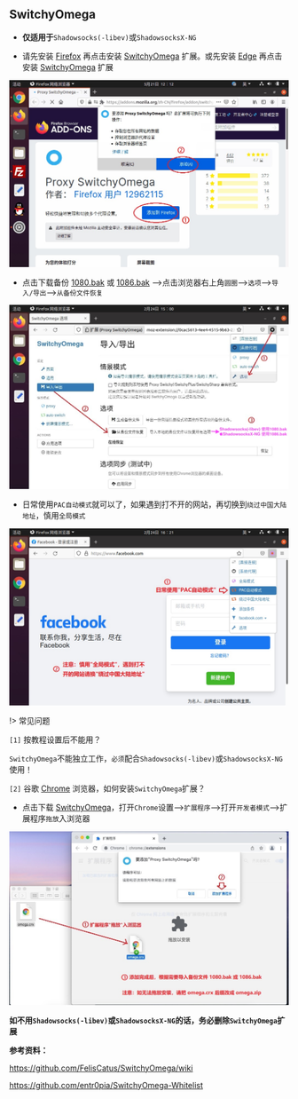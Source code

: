 ## SwitchyOmega

* **仅适用于**`Shadowsocks(-libev)`或`ShadowsocksX-NG`

* 请先安装 [Firefox](https://www.mozilla.org/zh-CN/firefox/) 再点击安装 [SwitchyOmega](https://addons.mozilla.org/zh-CN/firefox/addon/switchyomega/) 扩展。或先安装 [Edge](https://www.microsoft.com/zh-cn/edge) 再点击安装 [SwitchyOmega](https://microsoftedge.microsoft.com/addons/detail/proxy-switchyomega/fdbloeknjpnloaggplaobopplkdhnikc?hl=zh-CN) 扩展

![SwitchyOmega](media/firefox/ff_1.jpg ':size=720')

* 点击下载备份 <a href="media/firefox/1080.bak" target="_blank">1080.bak</a> 或 <a href="media/firefox/1086.bak" target="_blank">1086.bak</a> -->点击浏览器右上角`圆圈`-->`选项`-->`导入/导出`-->`从备份文件恢复`

![SwitchyOmega](media/firefox/ff_2.jpg ':size=720')

* 日常使用`PAC自动模式`就可以了，如果遇到打不开的网站，再切换到`绕过中国大陆地址`，慎用`全局模式`

![SwitchyOmega](media/firefox/ff_3.jpg ':size=720')

!> 常见问题

`[1]` 按教程设置后不能用？

`SwitchyOmega`不能独立工作，`必须`配合`Shadowsocks(-libev)`或`ShadowsocksX-NG`使用！

`[2]` 谷歌 [Chrome](https://www.google.cn/chrome/) 浏览器，如何安装`SwitchyOmega`扩展？

* 点击下载 <a href="media/firefox/omega.crx" target="_blank">SwitchyOmega</a>，打开`Chrome`设置-->`扩展程序`-->打开`开发者模式`-->扩展程序`拖放`入浏览器

![SwitchyOmega](media/firefox/ff_chrome.jpg ':size=720')

**如不用`Shadowsocks(-libev)`或`ShadowsocksX-NG`的话，务必删除`SwitchyOmega`扩展** 

**参考资料：** 

https://github.com/FelisCatus/SwitchyOmega/wiki

https://github.com/entr0pia/SwitchyOmega-Whitelist
